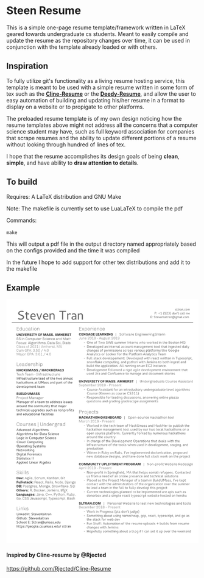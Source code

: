 # Steen Resume
This is a simple one-page resume template/framework written in LaTeX geared towards undergraduate cs students. Meant to easily compile and update the resume as the repository changes over time, it can be used in conjunction with the template already loaded or with others.

## Inspiration
To fully utilize git's functionality as a living resume hosting service, this template is meant to be used with a simple resume written in some form of tex such as the [**Cline-Resume**](https://github.com/Rjected/Cline-Resume) or the [**Deedy-Resume**](https://github.com/deedy/Deedy-Resume), and allow the user to easy automation of building and updating his/her resume in a format to display on a website or to propigate to other platforms. 

The preloaded resume template is of my own design noticing how the resume templates above might not address all the concerns that a computer science student may have, such as full keyword association for companies that scrape resumes and the ability to update different portions of a resume without looking through hundred of lines of tex. 

I hope that the resume accomplishes its design goals of being **clean**, **simple**, and have ability to **draw attention to details**.

## To build
Requires: A LaTeX distribution and GNU Make 

Note: The makefile is currently set to use LuaLaTeX to compile the pdf

Commands:

`make`

This will output a pdf file in the output directory named appropriately based on the configs provided and the time it was compiled

In the future I hope to add support for other tex distributions and add it to the makefile

## Example
![Resume Example](./Steen-Resume-example.png)

#### Inspired by Cline-resume by @Rjected
https://github.com/Rjected/Cline-Resume
